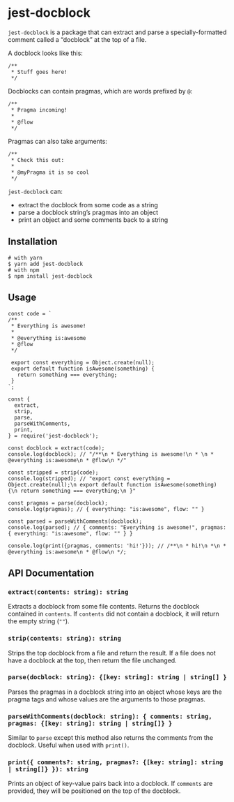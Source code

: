 jest-docblock
=============

`jest-docblock` is a package that can extract and parse a specially-formatted comment called a “docblock” at the top of a file.

A docblock looks like this:

    /**
     * Stuff goes here!
     */

Docblocks can contain pragmas, which are words prefixed by `@`:

    /**
     * Pragma incoming!
     *
     * @flow
     */

Pragmas can also take arguments:

    /**
     * Check this out:
     *
     * @myPragma it is so cool
     */

`jest-docblock` can:

-   extract the docblock from some code as a string
-   parse a docblock string’s pragmas into an object
-   print an object and some comments back to a string

Installation
------------

    # with yarn
    $ yarn add jest-docblock
    # with npm
    $ npm install jest-docblock

Usage
-----

    const code = `
    /**
     * Everything is awesome!
     *
     * @everything is:awesome
     * @flow
     */

     export const everything = Object.create(null);
     export default function isAwesome(something) {
       return something === everything;
     }
    `;

    const {
      extract,
      strip,
      parse,
      parseWithComments,
      print,
    } = require('jest-docblock');

    const docblock = extract(code);
    console.log(docblock); // "/**\n * Everything is awesome!\n * \n * @everything is:awesome\n * @flow\n */"

    const stripped = strip(code);
    console.log(stripped); // "export const everything = Object.create(null);\n export default function isAwesome(something) {\n return something === everything;\n }"

    const pragmas = parse(docblock);
    console.log(pragmas); // { everything: "is:awesome", flow: "" }

    const parsed = parseWithComments(docblock);
    console.log(parsed); // { comments: "Everything is awesome!", pragmas: { everything: "is:awesome", flow: "" } }

    console.log(print({pragmas, comments: 'hi!'})); // /**\n * hi!\n *\n * @everything is:awesome\n * @flow\n */;

API Documentation
-----------------

### `extract(contents: string): string`

Extracts a docblock from some file contents. Returns the docblock contained in `contents`. If `contents` did not contain a docblock, it will return the empty string (`""`).

### `strip(contents: string): string`

Strips the top docblock from a file and return the result. If a file does not have a docblock at the top, then return the file unchanged.

### `parse(docblock: string): {[key: string]: string | string[] }`

Parses the pragmas in a docblock string into an object whose keys are the pragma tags and whose values are the arguments to those pragmas.

### `parseWithComments(docblock: string): { comments: string, pragmas: {[key: string]: string | string[]} }`

Similar to `parse` except this method also returns the comments from the docblock. Useful when used with `print()`.

### `print({ comments?: string, pragmas?: {[key: string]: string | string[]} }): string`

Prints an object of key-value pairs back into a docblock. If `comments` are provided, they will be positioned on the top of the docblock.
